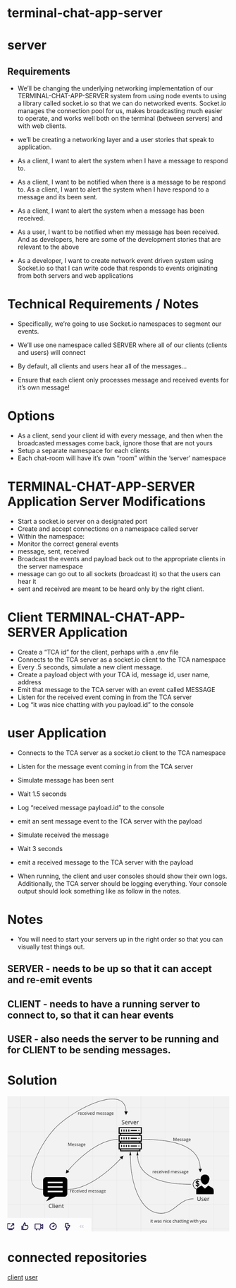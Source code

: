 # terminal-chat-app-server


# server

## Requirements
- We’ll be changing the underlying networking implementation of our TERMINAL-CHAT-APP-SERVER system from using node events to using a library called socket.io so that we can do networked events. Socket.io manages the connection pool for us, makes broadcasting much easier to operate, and works well both on the terminal (between servers) and with web clients.

- we’ll be creating a networking layer and a user stories that speak to application. 

- As a client, I want to alert the system when I have a message to respond to. 
- As a client, I want to be notified when there is a message to be respond to. 
As a client, I want to alert the system when I have respond  to a message and its been sent. 
- As a client, I want to alert the system when a message has been received. 
- As a user, I want to be notified when my message has been received.
And as developers, here are some of the development stories that are relevant to the above

- As a developer, I want to create network event driven system using Socket.io so that I can write code that responds to events originating from both servers and web applications

# Technical Requirements / Notes

- Specifically, we’re going to use Socket.io namespaces to segment our events.

- We’ll use one namespace called SERVER where all of our clients (clients and users) will connect
- By default, all clients and users hear all of the messages…
- Ensure that each client only processes message and received events for it’s own message!

 # Options
- As a client, send your client id with every message, and then when the broadcasted messages come back, ignore those that are not yours
- Setup a separate namespace for each 
clients
- Each chat-room will have it’s own “room” within the ‘server’ namespace


#  TERMINAL-CHAT-APP-SERVER Application Server Modifications
- Start a socket.io server on a designated port
- Create and accept connections on a namespace called server
- Within the namespace:
- Monitor the correct general events
- message, sent, received
- Broadcast the events and payload back out to the appropriate clients in the server namespace
- message can go out to all sockets (broadcast it) so that the users can hear it
- sent and received are meant to be heard only by the right client. 

# Client TERMINAL-CHAT-APP-SERVER Application
- Create a “TCA id” for the client, perhaps with a .env file
- Connects to the TCA server as a socket.io client to the TCA namespace
- Every .5 seconds, simulate a new client message.
- Create a payload object with your TCA id, message id, user name, address
- Emit that message to the TCA server with an event called MESSAGE
- Listen for the received event coming in from the TCA server
- Log “it was nice chatting with you payload.id” to the console

# user Application
- Connects to the TCA server as a socket.io client to the TCA namespace
- Listen for the message event coming in from the TCA server
- Simulate message has been sent
- Wait 1.5 seconds
- Log “received message payload.id” to the console
- emit an sent message event to the TCA server with the payload
- Simulate received the message
- Wait 3 seconds
- emit a received message to the TCA server with the payload

- When running, the client and user consoles should show their own logs. Additionally, the TCA server should be logging everything. Your console output should look something like as follow in the notes. 

# Notes
- You will need to start your servers up in the right order so that you can visually test things out.

## SERVER - needs to be up so that it can accept and re-emit events

## CLIENT - needs to have a running server to connect to, so that it can hear events

## USER - also needs the server to be running and for CLIENT to be sending messages. 



# Solution
<!-- embedded whiteboard image -->
![whiteBoard](assets/TCA-UML.png)

# connected repositories 

[client]( )
[user]( )

